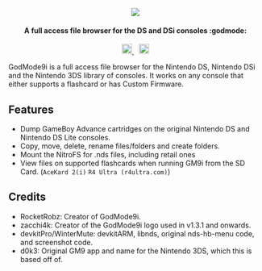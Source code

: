 <p align="center">
	<img src="https://github.com/RocketRobz/GodMode9i/blob/master/resources/logo2_small.png">
	<h4 align="center">A full access file browser for the DS and DSi consoles :godmode:</h4>
</p>

<p align="center">
	<a href="https://dev.azure.com/DS-Homebrew/Builds/_build?definitionId=14" style="padding-right: 5px;">
   <img src="https://dev.azure.com/DS-Homebrew/Builds/_apis/build/status/RocketRobz.GodMode9i?branchName=master" height="20">
  </a>
	<a href="https://discord.gg/yqSut8c" style="padding-left: 5px;">
		<img src="https://img.shields.io/badge/Discord-Server-blue.svg" height="20">
	</a>
</p>

GodMode9i is a full access file browser for the Nintendo DS, Nintendo DSi and the Nintendo 3DS library of consoles. It works on any console that either supports a flashcard or has Custom Firmware.

## Features

- Dump GameBoy Advance cartridges on the original Nintendo DS and Nintendo DS Lite consoles.
- Copy, move, delete, rename files/folders and create folders.
- Mount the NitroFS for .nds files, including retail ones
- View files on supported flashcards when running GM9i from the SD Card. (`AceKard 2(i)` `R4 Ultra (r4ultra.com)`)

## Credits
* RocketRobz: Creator of GodMode9i.
* zacchi4k: Creator of the GodMode9i logo used in v1.3.1 and onwards.
* devkitPro/WinterMute: devkitARM, libnds, original nds-hb-menu code, and screenshot code.
* d0k3: Original GM9 app and name for the Nintendo 3DS, which this is based off of.
